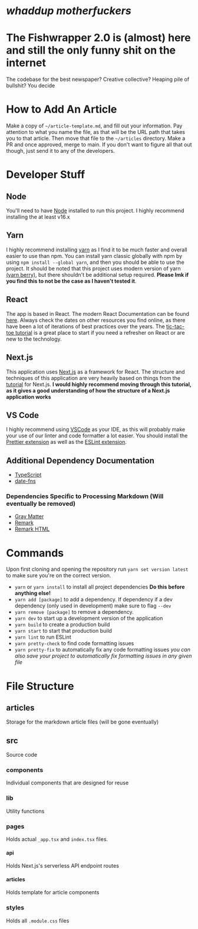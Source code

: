 # *whaddup motherfuckers*

# **The Fishwrapper 2.0 is (almost) here and still the only funny shit on the internet**
The codebase for the best newspaper? Creative collective? Heaping pile of bullshit? You decide

# How to Add An Article
Make a copy of `~/article-template.md`, and fill out your information. Pay attention to what you name the file, as that will be the URL path that takes you to that article. Then move that file to the `~/articles` directory. Make a PR and once approved, merge to main. If you don't want to figure all that out though, just send it to any of the developers.

# Developer Stuff

## Node
You'll need to have [Node](https://nodejs.org/en/download) installed to run this project. I highly recommend installing the at least v16.x

## Yarn
I highly recommend installing [yarn](https://yarnpkg.com/) as I find it to be much faster and overall easier to use than npm. You can install yarn classic globally with npm by using `npm install --global yarn`, and then you should be able to use the project. It should be noted that this project uses modern version of yarn [(yarn berry)](https://yarnpkg.com/), but there shouldn't be additional setup required. **Please lmk if you find this to not be the case as I haven't tested it**.

## React
The app is based in React. The modern React Documentation can be found [here](https://react.dev/). Always check the dates on other resources you find online, as there have been a lot of iterations of best practices over the years. The [tic-tac-toe tutorial](https://react.dev/learn) is a great place to start if you need a refresher on React or are new to the technology.

## Next.js
This application uses [Next.js](https://nextjs.org/) as a framework for React. The structure and techniques of this application are very heavily based on things from the [tutorial](https://nextjs.org/learn/foundations/about-nextjs?utm_source=next-site&utm_medium=homepage-cta&utm_campaign=next-website) for Next.js. **I would highly recommend moving through this tutorial, as it gives a good understanding of how the structure of a Next.js application works**

## VS Code
I highly recommend using [VSCode](https://code.visualstudio.com/) as your IDE, as this will probably make your use of our linter and code formatter a lot easier. You should install the [Prettier extension](https://marketplace.visualstudio.com/items?itemName=esbenp.prettier-vscode) as well as the [ESLint extension](https://marketplace.visualstudio.com/items?itemName=dbaeumer.vscode-eslint).

## Additional Dependency Documentation
- [TypeScript](https://www.typescriptlang.org/)
- [date-fns](https://date-fns.org/)
### Dependencies Specific to Processing Markdown (Will eventually be removed)
- [Gray Matter](https://github.com/jonschlinkert/gray-matter)
- [Remark](https://github.com/remarkjs/remark)
- [Remark HTML](https://github.com/remarkjs/remark-html)

# Commands
Upon first cloning and opening the repository run `yarn set version latest` to make sure you're on the correct version.
- `yarn` or `yarn install` to install all project dependencies **Do this before anything else!**
- `yarn add [package]` to add a dependency. If dependency if a dev dependency (only used in development) make sure to flag `--dev`
- `yarn remove [package]` to remove a dependency.
- `yarn dev` to start up a development version of the application
- `yarn build` to create a production build
- `yarn start` to start that production build
- `yarn lint` to run ESLint
- `yarn pretty-check` to find code formatting issues
- `yarn pretty-fix` to automatically fix any code formatting issues *you can also save your project to automatically fix formatting issues in any given file*

# File Structure
## articles
Storage for the markdown article files (will be gone eventually)
## src
Source code
### components
Individual components that are designed for reuse
### lib
Utility functions
### pages
Holds actual `_app.tsx` and `index.tsx` files.
#### api
Holds Next.js's serverless API endpoint routes
#### articles
Holds template for article components
### styles
Holds all `.module.css` files
